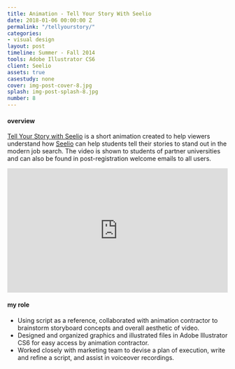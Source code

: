 ```yaml
---
title: Animation - Tell Your Story With Seelio
date: 2018-01-06 00:00:00 Z
permalink: "/tellyourstory/"
categories:
- visual design
layout: post
timeline: Summer - Fall 2014
tools: Adobe Illustrator CS6
client: Seelio
assets: true
casestudy: none
cover: img-post-cover-8.jpg
splash: img-post-splash-8.jpg
number: 8
---
```


<h4 class="heading heading--regular heading--emphasize">overview</h4>
<div class="marker-post-heading"></div>
<p>
	<a href="https://www.youtube.com/watch?v=rj9aCdghEGo">Tell Your Story with Seelio</a> is a short animation created to help viewers understand how <a href="http://seelio.com" target="_blank">Seelio</a> can help students tell their stories to stand out in the modern job search. The video is shown to students of partner universities and can also be found in post-registration welcome emails to all users.
</p>

<div class="work__page__attach__container--video" style="position:relative;width:100%;height:0;padding-bottom:56.25%;">
	<iframe src="https://www.youtube.com/embed/rj9aCdghEGo" frameborder="0" allowfullscreen="allowfullscreen" class="work__page__attach--video" style="position:absolute;top:0;left:0;width:100%;height:100%"></iframe>
</div>

<h4 class="heading heading--regular heading--emphasize post__heading--stacked">my role</h4>
<div class="marker-post-heading"></div>
<ul>
	<li>Using script as a reference, collaborated with animation contractor to brainstorm storyboard concepts and overall aesthetic of video.</li>
	<li>Designed and organized graphics and illustrated files in Adobe Illustrator CS6 for easy access by animation contractor.</li>
	<li>Worked closely with marketing team to devise a plan of execution, write and refine a script, and assist in voiceover recordings.</li>
</ul>